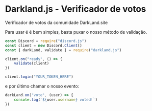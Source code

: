 # Darkland.js - Verificador de votos
Verificador de votos da comunidade DarkLand.site

Para usar é é bem simples, basta puxar o nosso método de validação.
```js
const Discord = require("discord.js")
const client = new Discord.Client()
const { darkLand, validate } = require("darkland.js")

client.on("ready", () => {
    validate(client)
})

client.login("YOUR_TOKEN_HERE")
```

e por último chamar o nosso evento:
```js
darkLand.on("vote", (user) => {
    console.log(`${user.username} voted!`)
})
```